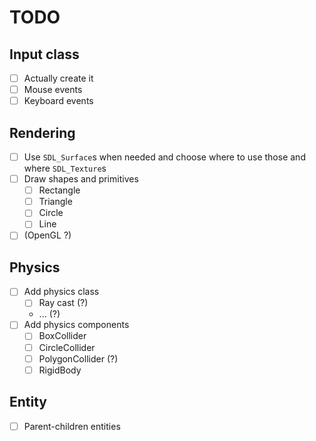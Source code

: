 # TODO

## Input class

- [ ] Actually create it
- [ ] Mouse events
- [ ] Keyboard events

## Rendering

- [ ] Use `SDL_Surface`s when needed and choose where to use those and where `SDL_Texture`s
- [ ] Draw shapes and primitives
  - [ ] Rectangle
  - [ ] Triangle
  - [ ] Circle
  - [ ] Line
- [ ] (OpenGL ?)

## Physics

- [ ] Add physics class
  - [ ] Ray cast (?)
  - ... (?)
- [ ] Add physics components
  - [ ] BoxCollider
  - [ ] CircleCollider
  - [ ] PolygonCollider (?)
  - [ ] RigidBody

## Entity

- [ ] Parent-children entities
